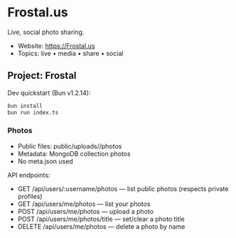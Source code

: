 # Frostal.us

Live, social photo sharing.

- Website: https://Frostal.us
- Topics: live • media • share • social

## Project: Frostal

Dev quickstart (Bun v1.2.14):
```bash
bun install
bun run index.ts
```

### Photos
- Public files: public/uploads/<username>/photos
- Metadata: MongoDB collection photos
- No meta.json used

API endpoints:
- GET /api/users/:username/photos — list public photos (respects private profiles)
- GET /api/users/me/photos — list your photos
- POST /api/users/me/photos — upload a photo
- POST /api/users/me/photos/title — set/clear a photo title
- DELETE /api/users/me/photos — delete a photo by name